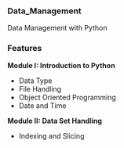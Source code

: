 ### Data_Management

Data Management with Python

### Features

**Module I: Introduction to Python**
- Data Type
- File Handling
- Object Oriented Programming
- Date and Time
 
 
**Module II: Data Set Handling**
- Indexing and Slicing
